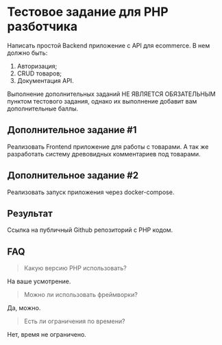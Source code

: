 Тестовое задание для PHP разботчика
===
Написать простой Backend приложение с API для ecommerce. В нем должно быть:
1. Авторизация;
2. CRUD товаров;
3. Документация API.

Выполнение дополнительных заданий НЕ ЯВЛЯЕТСЯ ОБЯЗАТЕЛЬНЫМ пунктом тестового задания, однако их выполнение добавит вам дополнительные баллы. 

Дополнительное задание #1
---
Реализовать Frontend приложение для работы с товарами. А так же разработать систему древовидных комментариев под товарами.

Дополнительное задание #2
---
Реализовать запуск приложения через docker-compose.

Результат
---
Ссылка на публичный Github репозиторий с PHP кодом.

FAQ
---
> Какую версию PHP использовать?

На ваше усмотрение.

> Можно ли использовать фреймворки?

Да, можно.

> Есть ли ограничения по времени?

Нет, время не ограничено.
